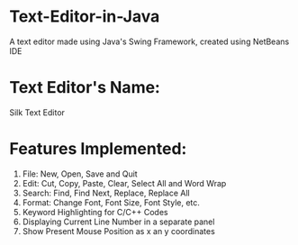 # Text-Editor-in-Java
A text editor made using Java's Swing Framework, created using NetBeans IDE

# Text Editor's Name:
Silk Text Editor

# Features Implemented:
1. File: New, Open, Save and Quit
2. Edit: Cut, Copy, Paste, Clear, Select All and Word Wrap
3. Search: Find, Find Next, Replace, Replace All
4. Format: Change Font, Font Size, Font Style, etc.
5. Keyword Highlighting for C/C++ Codes
6. Displaying Current Line Number in a separate panel
7. Show Present Mouse Position as x an y coordinates


